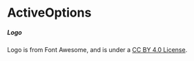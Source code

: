 # ActiveOptions

##### Logo

Logo is from Font Awesome, and is under a [CC BY 4.0 License](https://creativecommons.org/licenses/by/4.0/).